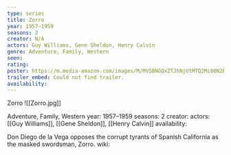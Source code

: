 ```yaml
---
type: series
title: Zorro
year: 1957–1959
seasons: 2
creator: N/A
actors: Guy Williams, Gene Sheldon, Henry Calvin
genre: Adventure, Family, Western
seen:
rating: 
poster: https://m.media-amazon.com/images/M/MV5BNGQxZTJhNjUtMTQ2Mi00N2RkLWEyZTYtZTUwZjg3ZDE3Y2JjXkEyXkFqcGdeQXVyNjc5NjEzNA@@._V1_SX300.jpg
trailer_embed: Could not find trailer.
availability:
---
```

Zorro
![[Zorro.jpg]]

Adventure, Family, Western
year: 1957–1959
seasons: 2
creator: 
actors: [[Guy Williams]], [[Gene Sheldon]], [[Henry Calvin]]
availability:

Don Diego de la Vega opposes the corrupt tyrants of Spanish California as the masked swordsman, Zorro.
wiki: 


